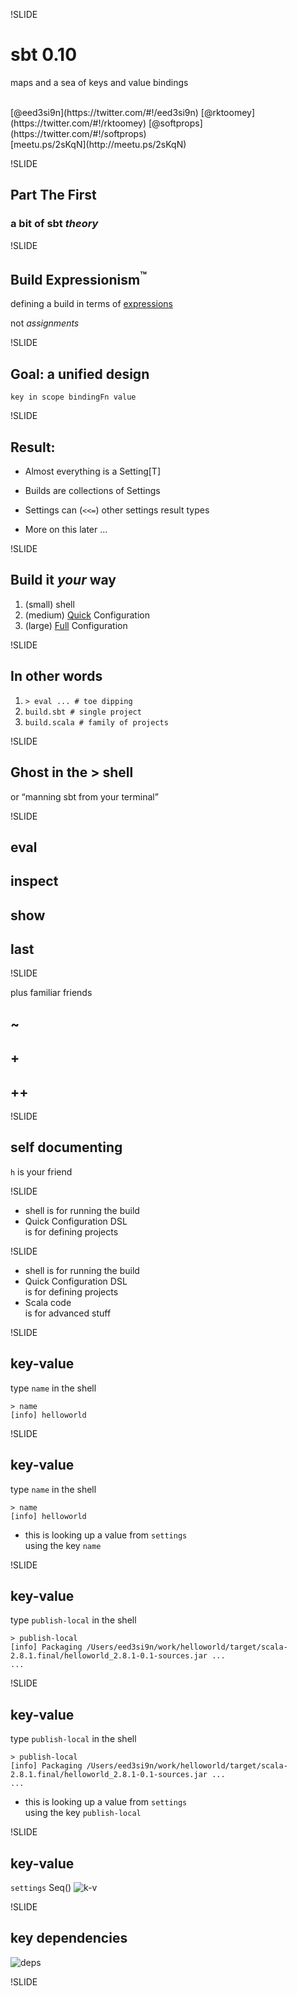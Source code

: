 !SLIDE
# sbt 0.10
maps and a sea of keys and value bindings

<br>
[@eed3si9n](https://twitter.com/#!/eed3si9n)
[@rktoomey](https://twitter.com/#!/rktoomey)
[@softprops](https://twitter.com/#!/softprops)<br>
[meetu.ps/2sKqN](http://meetu.ps/2sKqN)

!SLIDE
## Part The First

### a bit of sbt _theory_

!SLIDE

## Build Expressionism<sup>&trade;</sup>

defining a build in terms of [expressions](https://github.com/harrah/xsbt/wiki/Settings)

not *assignments*


!SLIDE
## Goal: a unified design

    key in scope bindingFn value

!SLIDE
## Result:

- Almost everything is a Setting[T]

- Builds are collections of Settings

- Settings can (`<<=`) other settings result types

- More on this later &hellip;

!SLIDE
## Build it _your_ way
1. (small) shell
2. (medium) [Quick](https://github.com/harrah/xsbt/wiki/Basic-Configuration) Configuration
3. (large) [Full](https://github.com/harrah/xsbt/wiki/Full-Configuration) Configuration

!SLIDE
## In other words
1. `> eval ... # toe dipping`
2. `build.sbt # single project`
3. `build.scala # family of projects`

!SLIDE
## Ghost in the > shell

or &ldquo;manning sbt from your terminal&rdquo;

!SLIDE

## eval
## inspect
## show
## last

!SLIDE

plus familiar friends

## ~
## +
## ++

!SLIDE

## self documenting

`h` is your friend

!SLIDE
- shell is for running the build
- Quick Configuration DSL <br>is for defining projects

!SLIDE
- shell is for running the build
- Quick Configuration DSL <br>is for defining projects
- Scala code <br>is for advanced stuff

!SLIDE
## key-value

type `name` in the shell

    > name
    [info] helloworld

!SLIDE
## key-value

type `name` in the shell

    > name
    [info] helloworld

- this is looking up a value from `settings`<br>using the key `name`

!SLIDE
## key-value

type `publish-local` in the shell

    > publish-local
    [info] Packaging /Users/eed3si9n/work/helloworld/target/scala-2.8.1.final/helloworld_2.8.1-0.1-sources.jar ...
    ...

!SLIDE
## key-value

type `publish-local` in the shell

    > publish-local
    [info] Packaging /Users/eed3si9n/work/helloworld/target/scala-2.8.1.final/helloworld_2.8.1-0.1-sources.jar ...
    ...

- this is looking up a value from `settings`<br>using the key `publish-local`

!SLIDE
## key-value
`settings` Seq()
![k-v](theory/sbt0.10k-v.png)

!SLIDE
## key dependencies
![deps](theory/sbt0.10k-v2.png)

!SLIDE


